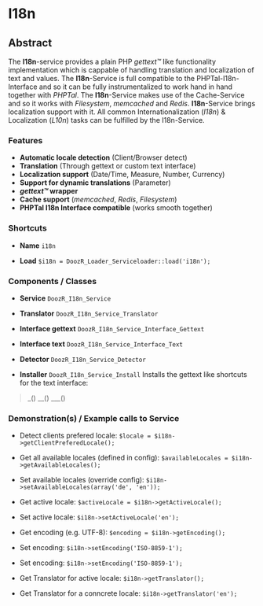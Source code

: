 # I18n
## Abstract
The **I18n**-service provides a plain PHP *gettext™* like functionality implementation which is cappable of handling translation and localization of text and values. The **I18n**-Service is full compatible to the PHPTal-I18n-Interface and so it can be fully instrumentalized to work hand in hand together with *PHPTal*. The **I18n**-Service makes use of the Cache-Service and so it works with *Filesystem*, *memcached* and *Redis*. **I18n**-Service brings localization support with it. All common Internationalization (*I18n*) & Localization (*L10n*) tasks can be fulfilled by the I18n-Service.

### Features
- **Automatic locale detection** (Client/Browser detect)
- **Translation** (Through gettext or custom text interface)
- **Localization support** (Date/Time, Measure, Number, Currency)
- **Support for dynamic translations** (Parameter)
- ***gettext™* wrapper**
- **Cache support** (*memcached*, *Redis*, *Filesystem*)
- **PHPTal I18n Interface compatible** (works smooth together)

### Shortcuts
- **Name**
`i18n`

- **Load**
`$i18n = DoozR_Loader_Serviceloader::load('i18n');`

### Components / Classes
 - **Service**
`DoozR_I18n_Service`

 - **Translator**
`DoozR_I18n_Service_Translator`

 - **Interface gettext**
`DoozR_I18n_Service_Interface_Gettext`

 - **Interface text**
`DoozR_I18n_Service_Interface_Text`

- **Detector**
`DoozR_I18n_Service_Detector`

- **Installer**
`DoozR_I18n_Service_Install`
Installs the gettext like shortcuts for the text interface:
> \_() \_\_() \_\_\_()


### Demonstration(s) / Example calls to Service
- Detect clients prefered locale:
`$locale = $i18n->getClientPreferedLocale();`

- Get all available locales (defined in config):
`$availableLocales = $i18n->getAvailableLocales();`

- Set available locales (override config):
`$i18n->setAvailableLocales(array('de', 'en'));`

- Get active locale:
`$activeLocale = $i18n->getActiveLocale();`

- Set active locale:
`$i18n->setActiveLocale('en');`

- Get encoding (e.g. UTF-8):
`$encoding = $i18n->getEncoding();`

- Set encoding:
`$i18n->setEncoding('ISO-8859-1');`

- Set encoding:
`$i18n->setEncoding('ISO-8859-1');`

- Get Translator for active locale:
`$i18n->getTranslator();`

- Get Translator for a conncrete locale:
`$i18n->getTranslator('en');`
